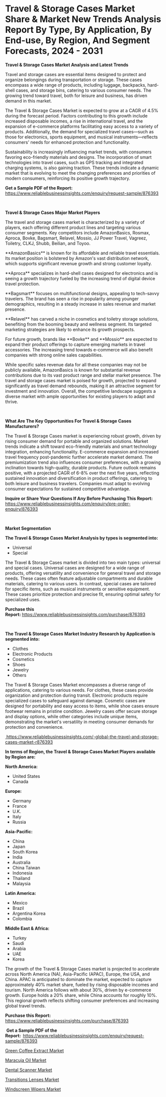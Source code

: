 <p><h1>Travel & Storage Cases Market Share & Market New Trends Analysis Report By Type, By Application, By End-use, By Region, And Segment Forecasts, 2024 - 2031</h1></p><p><strong>Travel & Storage Cases Market Analysis and Latest Trends</strong></p>
<p><p>Travel and storage cases are essential items designed to protect and organize belongings during transportation or storage. These cases encompass a wide range of products, including luggage, backpacks, hard-shell cases, and storage bins, catering to various consumer needs. The growing trend toward travel, both for leisure and business, has driven demand in this market.</p><p>The Travel & Storage Cases Market is expected to grow at a CAGR of 4.5% during the forecast period. Factors contributing to this growth include increased disposable incomes, a rise in international travel, and the expansion of e-commerce platforms facilitating easy access to a variety of products. Additionally, the demand for specialized travel cases—such as those for electronics, sports equipment, and musical instruments—reflects consumers' needs for enhanced protection and functionality.</p><p>Sustainability is increasingly influencing market trends, with consumers favoring eco-friendly materials and designs. The incorporation of smart technologies into travel cases, such as GPS tracking and integrated charging systems, is also gaining traction. These trends indicate a dynamic market that is evolving to meet the changing preferences and priorities of modern consumers, reinforcing its positive growth trajectory.</p></p>
<p><strong>Get a Sample PDF of the Report:&nbsp;</strong> <a href="https://www.reliablebusinessinsights.com/enquiry/request-sample/876393">https://www.reliablebusinessinsights.com/enquiry/request-sample/876393</a></p>
<p>&nbsp;</p>
<p><strong>Travel & Storage Cases Major Market Players</strong></p>
<p><p>The travel and storage cases market is characterized by a variety of players, each offering different product lines and targeting various consumer segments. Key competitors include AmazonBasics, Rosmax, Aproca, Bovke, Bagsmart, Relavel, Mossio, JJ Power Travel, Vagreez, Toiletry, CLKJ, Shubb, Beilian, and Toyoo. </p><p>**AmazonBasics** is known for its affordable and reliable travel essentials. Its market position is bolstered by Amazon's vast distribution network, which supports significant revenue growth and strong customer loyalty. </p><p>**Aproca** specializes in hard-shell cases designed for electronics and is seeing a growth trajectory fueled by the increasing trend of digital device travel protection. </p><p>**Bagsmart** focuses on multifunctional designs, appealing to tech-savvy travelers. The brand has seen a rise in popularity among younger demographics, resulting in a steady increase in sales revenue and market presence.</p><p>**Relavel** has carved a niche in cosmetics and toiletry storage solutions, benefiting from the booming beauty and wellness segment. Its targeted marketing strategies are likely to enhance its growth prospects.</p><p>For future growth, brands like **Bovke** and **Mossio** are expected to expand their product offerings to capture emerging markets in travel accessories. The increasing trend towards e-commerce will also benefit companies with strong online sales capabilities.</p><p>While specific sales revenue data for all these companies may not be publicly available, AmazonBasics is known for substantial revenue contributions due to its vast product range and stellar market presence. The travel and storage cases market is poised for growth, projected to expand significantly as travel demand rebounds, making it an attractive segment for investment and innovation. Overall, the competitive landscape suggests a diverse market with ample opportunities for existing players to adapt and thrive.</p></p>
<p>&nbsp;</p>
<p><strong>What Are The Key Opportunities For Travel & Storage Cases Manufacturers?</strong></p>
<p><p>The Travel & Storage Cases market is experiencing robust growth, driven by rising consumer demand for portable and organized solutions. Market trends indicate a shift toward eco-friendly materials and smart technology integration, enhancing functionality. E-commerce expansion and increased travel frequency post-pandemic further accelerate market demand. The premiumization trend also influences consumer preferences, with a growing inclination towards high-quality, durable products. Future outlook remains positive, with a projected CAGR of 6-8% over the next five years, reflecting sustained innovation and diversification in product offerings, catering to both leisure and business travelers. Companies must adapt to evolving consumer expectations for sustained competitive advantage.</p></p>
<p><strong>Inquire or Share Your Questions If Any Before Purchasing This Report:</strong> <a href="https://www.reliablebusinessinsights.com/enquiry/pre-order-enquiry/876393">https://www.reliablebusinessinsights.com/enquiry/pre-order-enquiry/876393</a></p>
<p>&nbsp;</p>
<p><strong>Market Segmentation</strong></p>
<p><strong>The Travel & Storage Cases Market Analysis by types is segmented into:</strong></p>
<p><ul><li>Universal</li><li>Special</li></ul></p>
<p><p>The Travel & Storage Cases market is divided into two main types: universal and special cases. Universal cases are designed for a wide range of products, offering versatility and convenience for general travel and storage needs. These cases often feature adjustable compartments and durable materials, catering to various users. In contrast, special cases are tailored for specific items, such as musical instruments or sensitive equipment. These cases prioritize protection and precise fit, ensuring optimal safety for specialized uses.</p></p>
<p><strong>Purchase this Report:&nbsp;</strong><a href="https://www.reliablebusinessinsights.com/purchase/876393">https://www.reliablebusinessinsights.com/purchase/876393</a></p>
<p>&nbsp;</p>
<p><strong>The Travel & Storage Cases Market Industry Research by Application is segmented into:</strong></p>
<p><ul><li>Clothes</li><li>Electronic Products</li><li>Cosmetics</li><li>Shoes</li><li>Jewelry</li><li>Others</li></ul></p>
<p><p>The Travel & Storage Cases Market encompasses a diverse range of applications, catering to various needs. For clothes, these cases provide organization and protection during transit. Electronic products require specialized cases to safeguard against damage. Cosmetic cases are designed for portability and easy access to items, while shoe cases ensure footwear remains in pristine condition. Jewelry cases offer secure storage and display options, while other categories include unique items, demonstrating the market's versatility in meeting consumer demands for protection and convenience.</p></p>
<p><a href="https://www.reliablebusinessinsights.com/-global-the-travel-and-storage-cases-market-r876393">&nbsp;https://www.reliablebusinessinsights.com/-global-the-travel-and-storage-cases-market-r876393</a></p>
<p><strong>In terms of Region, the Travel & Storage Cases Market Players available by Region are:</strong></p>
<p>
    <p> <strong> North America: </strong>
        <ul>
            <li>United States</li>
            <li>Canada</li>
        </ul>
        </p> 
    <p> <strong> Europe: </strong>
        <ul>
            <li>Germany</li>
            <li>France</li>
            <li>U.K.</li>
            <li>Italy</li>
            <li>Russia</li>
        </ul>
        </p> 
    <p> <strong> Asia-Pacific: </strong>
        <ul>
            <li>China</li>
            <li>Japan</li>
            <li>South Korea</li>
            <li>India</li>
            <li>Australia</li>
            <li>China Taiwan</li>
            <li>Indonesia</li>
            <li>Thailand</li>
            <li>Malaysia</li>
        </ul>
        </p> 
    <p> <strong> Latin America: </strong>
        <ul>
            <li>Mexico</li>
            <li>Brazil</li>
            <li>Argentina Korea</li>
            <li>Colombia</li>
        </ul>
        </p> 
    <p> <strong> Middle East & Africa: </strong>
        <ul>
            <li>Turkey</li>
            <li>Saudi</li>
            <li>Arabia</li>
            <li>UAE</li>
            <li>Korea</li>
        </ul>
    </p>
    </p>
<p><p>The growth of the Travel & Storage Cases market is projected to accelerate across North America (NA), Asia-Pacific (APAC), Europe, the USA, and China. APAC is anticipated to dominate the market, expected to capture approximately 40% market share, fueled by rising disposable incomes and tourism. North America follows with about 30%, driven by e-commerce growth. Europe holds a 20% share, while China accounts for roughly 10%. This regional growth reflects shifting consumer preferences and increasing global travel trends.</p></p>
<p><strong>Purchase this Report: </strong><a href="https://www.reliablebusinessinsights.com/purchase/876393">https://www.reliablebusinessinsights.com/purchase/876393</a></p>
<p>&nbsp;<strong>Get a Sample PDF of the Report:&nbsp;&nbsp;</strong><a href="https://www.reliablebusinessinsights.com/enquiry/request-sample/876393">https://www.reliablebusinessinsights.com/enquiry/request-sample/876393</a></p>
<p><strong></strong></p>
<p><p><a href="https://www.linkedin.com/pulse/insights-green-coffee-extract-market-share-competitive-landscape-cdwbc?trackingId=Yw2CpCLiS0e4sZQo%2BGWmnA%3D%3D">Green Coffee Extract Market</a></p><p><a href="https://www.linkedin.com/pulse/global-maracuja-oil-market-trends-insights-growth-opportunities-lb5uf?trackingId=cUb994ARSeSfQOHUnFQUXQ%3D%3D">Maracuja Oil Market</a></p><p><a href="https://www.linkedin.com/pulse/navigating-global-dental-scanner-market-landscape-trends-cct2e?trackingId=gKeF1gHiSVe2JI53eeZNNA%3D%3D">Dental Scanner Market</a></p><p><a href="https://github.com/seamusocallaghan/Market-Research-Report-List-1/blob/main/transitions-lenses-market.md">Transitions Lenses Market</a></p><p><a href="https://www.linkedin.com/pulse/global-windscreen-wipers-market-product-type-application-o3xge?trackingId=QDFtcIIbR5yzeHy50Kq5OQ%3D%3D">Windscreen Wipers Market</a></p></p>